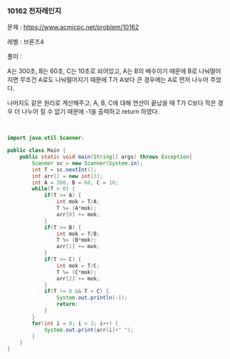 ### 10162 전자레인지
문제 : https://www.acmicpc.net/problem/10162 

레벨 : 브론즈4 

풀이 : 

A는 300초, B는 60초, C는 10초로 되어있고, A는 B의 배수이기 때문에 B로 나눠떨어지면 무조건 A로도 나눠떨어지기 때문에 T가 A보다 큰 경우에는 A로 먼저 나누어 주었다.

나머지도 같은 원리로 계산해주고, A, B, C에 대해 연산이 끝났을 때 T가 C보다 작은 경우 더 나누어 질 수 없기 때문에 -1을 출력하고 return 하였다.

<br>

```java
import java.util.Scanner;

public class Main {
	public static void main(String[] args) throws Exception{
		Scanner sc = new Scanner(System.in);
		int T = sc.nextInt();
		int arr[] = new int[3];
		int A = 300, B = 60, C = 10;
		while(T > 0) {
			if(T >= A) {
				int mok = T/A;
				T %= (A*mok);
				arr[0] += mok;
			}
			if(T >= B) {
				int mok = T/B;
				T %= (B*mok);
				arr[1] += mok;
			}
			if(T >= C) {
				int mok = T/C;
				T %= (C*mok);
				arr[2] += mok;
			}
			if(T != 0 && T < C) {
				System.out.println(-1);
				return;
			}
		}
		for(int i = 0; i < 3; i++) {
			System.out.print(arr[i]+" ");
		}
	}
}
```
